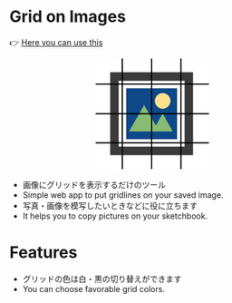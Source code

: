 # Grid on Images

👉 [Here you can use this](https://kenchon.github.io/grid-on-images/)

<center>
    <img src="./assets/grid-on-images.png" width="200px">
</center>

- 画像にグリッドを表示するだけのツール
- Simple web app to put gridlines on your saved image.
- 写真・画像を模写したいときなどに役に立ちます
- It helps you to copy pictures on your sketchbook.

# Features

- グリッドの色は白・黒の切り替えができます
- You can choose favorable grid colors.
